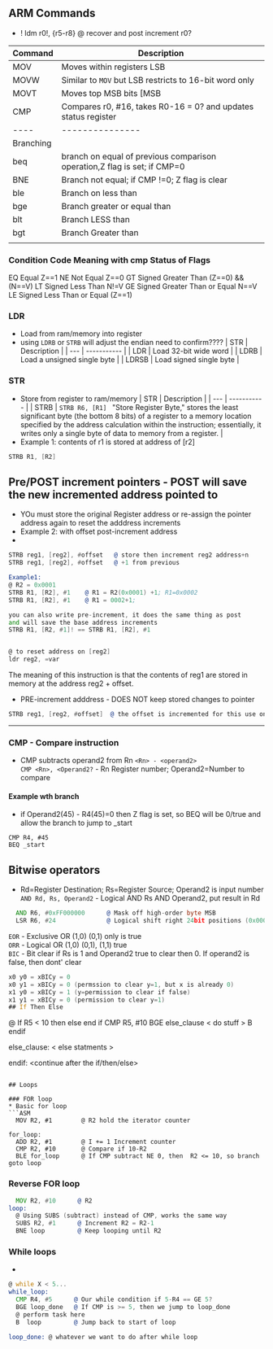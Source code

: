 ## ARM Commands

* ! ldm r0!, {r5-r8}      @ recover and post increment r0?

| Command | Description | 
| ------- | ----------- |
| MOV | Moves within registers LSB |
| MOVW | Similar to ```MOV``` but LSB restricts to 16-bit word only |
| MOVT | Moves top MSB bits [MSB|LSB]
| CMP | Compares r0, #16, takes R0-16 = 0? and updates status register |
| ---- | ---------------|
| Branching |           |
| beq | branch on equal of previous comparison operation,Z flag is set; if CMP=0 | 
| BNE | Branch not equal; if CMP !=0; Z flag is clear |
| ble | Branch on less than |
| bge | Branch greater or equal than|
| blt | Branch LESS than |
| bgt | Branch Greater than |
|  |  |

### Condition Code	Meaning with cmp	Status of Flags
EQ	Equal	Z==1
NE	Not Equal	Z==0
GT	Signed Greater Than	(Z==0) && (N==V)
LT	Signed Less Than	N!=V
GE	Signed Greater Than or Equal	N==V
LE	Signed Less Than or Equal	(Z==1)

### LDR
* Load from ram/memory into register
* using ```LDRB``` or ```STRB``` will adjust the endian need to confirm????
| STR | Description |
| --- | ----------- |
| LDR | Load 32-bit wide word | 
| LDRB | Load a unsigned single byte |
| LDRSB | Load signed single byte |

### STR
* Store from register to ram/memory
| STR | Description |
| --- | ----------- |
| STRB | ```STRB R6, [R1] ``` "Store Register Byte,"  stores the least significant byte (the bottom 8 bits) of a register to a memory location specified by the address calculation within the instruction; essentially, it writes only a single byte of data to memory from a register.  |
* Example 1: contents of r1 is stored at address of [r2]
```asm
STRB R1, [R2]
```

## Pre/POST increment pointers - POST will save the new incremented address pointed to
* YOu must store the original Register address or re-assign the pointer address again to reset the adddress increments
* Example 2: with offset  post-increment address
* 
```asm
STRB reg1, [reg2], #offset   @ store then increment reg2 address+n
STRB reg1, [reg2], #offset   @ +1 from previous

Example1:
@ R2 = 0x0001
STRB R1, [R2], #1    @ R1 = R2(0x0001) +1; R1=0x0002
STRB R1, [R2], #1    @ R1 = 0002+1;

you can also write pre-increment, it does the same thing as post
and will save the base address increments
STRB R1, [R2, #1]! == STRB R1, [R2], #1 


@ to reset address on [reg2]
ldr reg2, =var
```
The meaning of this instruction is that the contents of reg1 are stored in memory at the address reg2 + offset.

* PRE-increment adddress - DOES NOT keep stored changes to pointer
```asm
STRB reg1, [reg2, #offset]  @ the offset is incremented for this use only not saved
```
<hr>

### CMP - Compare instruction
* CMP subtracts operand2 from Rn ```<Rn> - <operand2>``` <br>
```CMP <Rn>, <Operand2?``` - Rn Register number; Operand2=Number to compare
#### Example wth branch
* if Operand2(45) - R4(45)=0 then Z flag is set, so BEQ will be 0/true and allow the branch to jump to _start 
```
CMP R4, #45
BEQ _start
```

## Bitwise operators
* Rd=Register Destination; Rs=Register Source; Operand2 is input number
```AND Rd, Rs, Operand2``` - Logical AND Rs AND Operand2, put result in Rd
```asm
  AND R6, #0xFF000000      @ Mask off high-order byte MSB
  LSR R6, #24              @ Logical shift right 24bit positions (0x000000FF)
```
```EOR``` - Exclusive OR (1,0) (0,1) only is true </br>
```ORR``` - Logical OR (1,0) (0,1), (1,1) true </br>
```BIC``` - Bit clear if Rs is 1 and Operand2 true to clear then 0. If operand2 is false, then dont' clear
```asm
x0 y0 = xBICy = 0
x0 y1 = xBICy = 0 (permssion to clear y=1, but x is already 0)
x1 y0 = xBICy = 1 (y=permission to clear if false)
x1 y1 = xBICy = 0 (permission to clear y=1)
## If Then Else
```
@ If R5 < 10 then else end if
  CMP R5, #10
    BGE else_clause
    < do stuff >
    B endif

else_clause:
  < else statments >

endif: <continue after the if/then/else>
```

## Loops

### FOR loop
* Basic for loop
```ASM
  MOV R2, #1        @ R2 hold the iterator counter
  
for_loop: 
  ADD R2, #1        @ I += 1 Increment counter
  CMP R2, #10       @ Compare if 10-R2
  BLE for_loop      @ If CMP subtract NE 0, then  R2 <= 10, so branch goto loop
```
### Reverse FOR loop
```asm
  MOV R2, #10      @ R2 
loop:
  @ Using SUBS (subtract) instead of CMP, works the same way
  SUBS R2, #1      @ Increment R2 = R2-1
  BNE loop         @ Keep looping until R2
```

### While loops
* 
```asm
@ while X < 5...
while_loop:
  CMP R4, #5      @ Our while condition if 5-R4 == GE 5?
  BGE loop_done   @ If CMP is >= 5, then we jump to loop_done
  @ perform task here
  B  loop         @ Jump back to start of loop

loop_done: @ whatever we want to do after while loop
```
